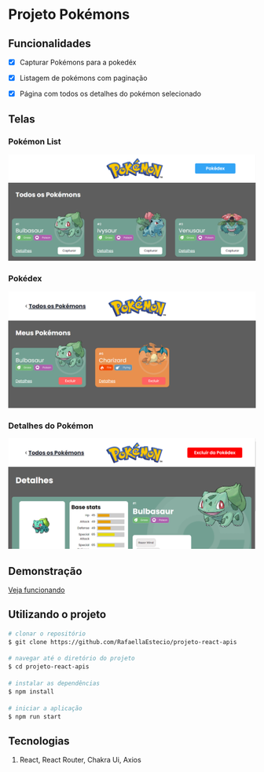 # Projeto Pokémons

## Funcionalidades
- [x] Capturar Pokémons para a pokedéx
- [x] Listagem de pokémons com paginação
- [x] Página com todos os detalhes do pokémon selecionado
 

## Telas
### Pokémon List
![Página Inicial](https://raw.githubusercontent.com/RafaellaEstecio/projeto-react-apis/main/public/pokemonlist.png)
### Pokédex
![Página Pokédex](https://raw.githubusercontent.com/RafaellaEstecio/projeto-react-apis/ac751f8a020b33164c7f1bc9a89f05ddcbb0b4d7/public/pokedex.png)
### Detalhes do Pokémon
![Página Detalhes](https://raw.githubusercontent.com/RafaellaEstecio/projeto-react-apis/main/public/pokemondetalhes.png)

## Demonstração

[Veja funcionando](https://pokedex.rafaella.surge.sh/)

## Utilizando o projeto

``` bash
# clonar o repositório
$ git clone https://github.com/RafaellaEstecio/projeto-react-apis

# navegar até o diretório do projeto
$ cd projeto-react-apis

# instalar as dependências
$ npm install

# iniciar a aplicação
$ npm run start
```

## Tecnologias
1. React, React Router, Chakra Ui, Axios

